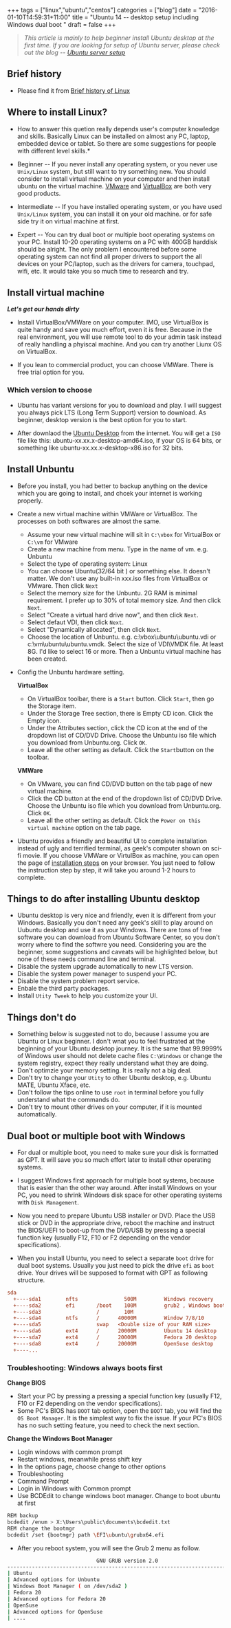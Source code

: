 +++
tags =  ["linux","ubuntu","centos"]
categories = ["blog"]
date = "2016-01-10T14:59:31+11:00"
title = "Ubuntu 14 -- desktop setup including Windows dual boot "
draft = false
+++

> *This article is mainly to help beginner install Ubuntu desktop at the first time. If you are looking for setup of Ubuntu server, please check out the blog -- [Ubuntu server setup](https://harrryho.github.io/blog/ubuntu-server-14/)*

## Brief history
* Please find it from [Brief history of Linux](http://harryho.github.io/blog/linux-history/)

## Where to install Linux?

* How to answer this quetion really depends user's computer knowledge and skills. Basically Linux can be installed on almost any PC, laptop, embedded device or tablet. So there are some suggestions for people with different level skills.*

* Beginner -- If you never install any operating system, or you never use `Unix/Linux` system, but still want to try something new. You should consider to install virtual machine on your computer and then install ubuntu on the virtual machine. [VMware](http://www.vmware.com) and [VirtualBox](https://www.virtualbox.org) are both very good products. 
    
* Intermediate -- If you have installed operating system, or you have used `Unix/Linux` system, you can install it on your old machine. or for safe side try it on virtual machine at first. 

* Expert -- You can try dual boot or multiple boot operating systems on your PC. Install 10-20 operating systems on a PC with 400GB harddisk should be alright. The only problem I encountered before some operating system can not find all proper drivers to support the all devices on your PC/laptop, such as the drivers for camera, touchpad, wifi, etc. It would take you so much time to research and try. 


## Install virtual machine

__*Let's get our hands dirty*__

* Install VirtualBox/VMWare on your computer. IMO, use VirtualBox is quite handy and save you much effort, even it is free. Because in the real environment, you will use remote tool to do your admin task instead of really handling a phyiscal machine. And you can try another Liunx OS on VirtualBox.

* If you lean to commercial product, you can choose VMWare. There is free trial option for you. 

### Which version to choose

* Ubuntu has variant versions for you to download and play. I will suggest you always pick LTS (Long Term Support) version to download. As beginner, desktop version is the best option for you to start. 

* After downlaod the [Ubuntu Desktop](https://www.ubuntu.com/download/desktop) from the internet. You will get a `ISO` file like this: ubuntu-xx.xx.x-desktop-amd64.iso, if your OS is 64 bits, or something like ubuntu-xx.xx.x-desktop-x86.iso for 32 bits.


## Install Unbuntu

* Before you install, you had better to backup anything on the device which you are going to install, and chcek your internet is working properly. 

* Create a new virtual machine within VMWare or VirtualBox. The processes on both softwares are almost the same. 
    * Assume your new virtual machine will sit in `C:\vbox` for VirtualBox or `C:\vm` for VMware 
    * Create a new machine from menu. Type in the name of vm. e.g. Unbuntu
    * Select the type of operating system: Linux
    * You can choose Ubuntu(32/64 bit ) or something else. It doesn't matter. We don't use any built-in xxx.iso files from VirtualBox or VMware. Then click `Next`
    * Select the memory size for the Unbuntu. 2G RAM is minimal requirement. I prefer up to 30% of total memory size. And then click `Next`.
    * Select "Create a virtual hard drive now", and then click `Next`.
    * Select defaut VDI, then click `Next`.
    * Select "Dynamically allocated", then click `Next`.
    * Choose the location of Unbuntu. e.g. c:\vbox\ubuntu\ubuntu.vdi or c:\vm\ubuntu\ubuntu.vmdk. Select the size of VDI\VMDK file. At least 8G. I'd like to select 16 or more. Then a Unbuntu virtual machine has been created. 
 
* Config the Unbuntu hardware setting. 

    **VirtualBox**

    * On VirtualBox toolbar, there is a `Start` button. Click `Start`, then go the Storage item. 
    * Under the Storage Tree section, there is Empty CD icon. Click the Empty icon.     
    * Under the Attributes section, click the CD icon at the end of the dropdown list of CD/DVD Drive. Choose the Unbuntu iso file which you download from Unbuntu.org. Click `OK`.
    * Leave all the other setting as default. Click the `Start`button on the toolbar. 

    **VMWare**

    * On VMware, you can find CD/DVD button on the tab page of new virtual machine. 
    * Click the CD button at the end of the dropdown list of CD/DVD Drive. Choose the Unbuntu iso file which you download from Unbuntu.org. Click `OK`.
    * Leave all the other setting as default. Click the `Power on this virtual machine` option on the tab page. 


* Ubuntu provides a friendly and beautiful UI to complete installation instead of ugly and terrified terminal, as geek's computer shown on sci-fi movie. If you choose VMWare or VirtulBox as machine, you can open the page of [installation steps](https://www.ubuntu.com/download/desktop/install-ubuntu-desktop) on your browser. You just need to follow the instruction step by step, it will take you around 1-2 hours to complete. 

## Things to do after installing Ubuntu desktop

* Ubuntu desktop is very nice and friendly, even it is different from your Windows. Basically you don't need any geek's skill to play around on Uubuntu desktop and use it as your Windows. There are tons of free software you can download from Ubuntu Software Center, so you don't worry where to find the softwre you need. Considering you are the beginner, some suggestions and caveats will be highlighted below, but none of these needs command line and terminal. 
 * Disable the system upgrade automatically to new LTS version.
 * Disable the system power manager to suspend your PC.
 * Disable the system problem report service.
 * Enbale the third party packages. 
 * Install `Utity Tweek` to help you customize your UI. 

## Things don't do

* Something below is suggested not to do, because I assume you are Ubuntu or Linux beginner. I don't wnat you to feel frustrated at the beginning of your Ubuntu desktop journey. It is the same that 99.9999% of Windows user should not delete cache files `C:\Windows` or change the system registry, expect they really understand what they are doing.     
 * Don't optimzie your memory setting. It is really not a big deal. 
 * Don't try to change your `Utity` to other Ubuntu desktop, e.g. Ubuntu MATE, Ubuntu Xface, etc.    
 * Don't follow the tips online to use `root` in terminal before you fully understand what the commands do.
 * Don't try to mount other drives on your computer, if it is mounted automatically.   


## Dual boot or multiple boot with Windows

* For dual or multiple boot, you need to make sure your disk is formatted as GPT. It will save you so much effort later to install other operating systems. 

* I suggest Windows first approach for multiple boot systems, because that is easier than the other way around. After install Windows on your PC, you need to shrink Windows disk space for other operating systems with `Disk Management`. 

* Now you need to prepare Ubuntu USB installer or DVD. Place the USB stick or DVD in the appropriate drive, reboot the machine and instruct the BIOS/UEFI to boot-up from the DVD/USB by pressing a special function key (usually F12, F10 or F2 depending on the vendor specifications).

* When you install Ubuntu, you need to select a separate `boot` drive for dual boot systems. Usually you just need to pick the drive `efi` as `boot` drive. Your drives will be supposed to format with GPT as following structure.

```ini
sda
  +----sda1        nfts               500M         Windows recovery
  +----sda2        efi       /boot    100M         grub2 , Windows boot manager
  +----sda3                  /        10M            
  +----sda4        ntfs      /      40000M         Window 7/8/10
  +----sda5                  swap   <Double size of your RAM size>   
  +----sda6        ext4      /      20000M         Ubuntu 14 desktop
  +----sda7        ext4      /      20000M         Fedora 20 desktop           
  +----sda8        ext4      /      20000M         OpenSuse desktop
  +----...
```

### Troubleshooting: Windows always boots first

**Change BIOS**
* Start your PC by pressing a pressing a special function key (usually F12, F10 or F2 depending on the vendor specifications).
* Some PC's BIOS has `BOOT` tab option, open the `BOOT` tab, you will find the `OS Boot Manager`. It is the simplest way to fix the issue. If your PC's BIOS has no such setting feature, you need to check the next section. 

**Change the Windows Boot Manager**
* Login windows with common prompt 
* Restart windows, meanwhile press shift key
* In the options page, choose change to other options
* Troubleshooting
* Command Prompt
* Login in Windows with Common prompt
* Use BCDEdit to change windows boot manager. Change to boot ubuntu at first

```bash
REM backup
bcdedit /enum > X:\Users\public\documents\bcdedit.txt
REM change the bootmgr 
bcdedit /set {bootmgr} path \EFI\ubuntu\grubx64.efi
```
* After you reboot system, you will see the Grub 2 menu as follow.

```bash
                             GNU GRUB version 2.0
---------------------------------------------------------------------------------- 
| Ubuntu 
| Advanced options for Unbuntu
| Windows Boot Manager ( on /dev/sda2 )
| Fedora 20
| Advanced options for Fedora 20
| OpenSuse 
| Advanced options for OpenSuse
| ....

```

